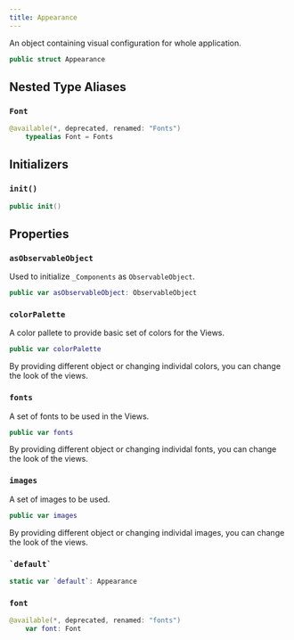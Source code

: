 ```yaml
---
title: Appearance
---
```


An object containing visual configuration for whole application.

``` swift
public struct Appearance 
```

## Nested Type Aliases

### `Font`

``` swift
@available(*, deprecated, renamed: "Fonts")
    typealias Font = Fonts
```

## Initializers

### `init()`

``` swift
public init() 
```

## Properties

### `asObservableObject`

Used to initialize `_Components` as `ObservableObject`.

``` swift
public var asObservableObject: ObservableObject 
```

### `colorPalette`

A color pallete to provide basic set of colors for the Views.

``` swift
public var colorPalette 
```

By providing different object or changing individal colors, you can change the look of the views.

### `fonts`

A set of fonts to be used in the Views.

``` swift
public var fonts 
```

By providing different object or changing individal fonts, you can change the look of the views.

### `images`

A set of images to be used.

``` swift
public var images 
```

By providing different object or changing individal images, you can change the look of the views.

### `` `default` ``

``` swift
static var `default`: Appearance 
```

### `font`

``` swift
@available(*, deprecated, renamed: "fonts")
    var font: Font 
```

